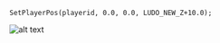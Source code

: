 ```pawn
SetPlayerPos(playerid, 0.0, 0.0, LUDO_NEW_Z+10.0);
```
![alt text](https://i.imgur.com/ZI8fKZI.png)
